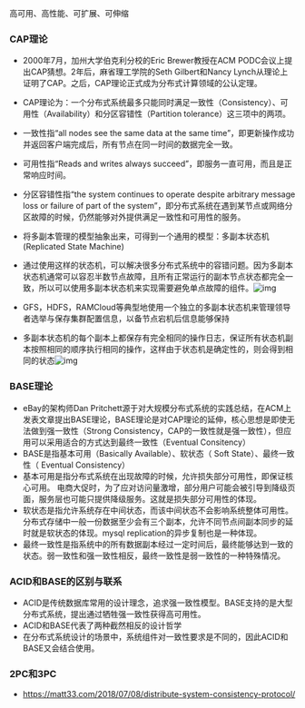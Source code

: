 高可用、高性能、可扩展、可伸缩


### CAP理论
* 2000年7月，加州大学伯克利分校的Eric Brewer教授在ACM PODC会议上提出CAP猜想。2年后，麻省理工学院的Seth Gilbert和Nancy Lynch从理论上证明了CAP。之后，CAP理论正式成为分布式计算领域的公认定理。
* CAP理论为：一个分布式系统最多只能同时满足一致性（Consistency）、可用性（Availability）和分区容错性（Partition tolerance）这三项中的两项。
* 一致性指“all nodes see the same data at the same time”，即更新操作成功并返回客户端完成后，所有节点在同一时间的数据完全一致。
* 可用性指“Reads and writes always succeed”，即服务一直可用，而且是正常响应时间。
* 分区容错性指“the system continues to operate despite arbitrary message loss or failure of part of the system”，即分布式系统在遇到某节点或网络分区故障的时候，仍然能够对外提供满足一致性和可用性的服务。

* 将多副本管理的模型抽象出来，可得到一个通用的模型：多副本状态机 (Replicated State Machine) 
* 通过使用这样的状态机，可以解决很多分布式系统中的容错问题。因为多副本状态机通常可以容忍半数节点故障，且所有正常运行的副本节点状态都完全一致，所以可以使用多副本状态机来实现需要避免单点故障的组件。![img](assets/v2-94203ffad7b259917a89ed212cfb92be_1440w.jpg)
* GFS，HDFS，RAMCloud等典型地使用一个独立的多副本状态机来管理领导者选举与保存集群配置信息，以备节点宕机后信息能够保持
* 多副本状态机的每个副本上都保存有完全相同的操作日志，保证所有状态机副本按照相同的顺序执行相同的操作，这样由于状态机是确定性的，则会得到相同的状态![img](assets/v2-af8b01bd38458b43eff9fa0d8191fc43_1440w.jpg)

### BASE理论
* eBay的架构师Dan Pritchett源于对大规模分布式系统的实践总结，在ACM上发表文章提出BASE理论，BASE理论是对CAP理论的延伸，核心思想是即使无法做到强一致性（Strong Consistency，CAP的一致性就是强一致性），但应用可以采用适合的方式达到最终一致性（Eventual Consitency）
* BASE是指基本可用（Basically Available）、软状态（ Soft State）、最终一致性（ Eventual Consistency）
* 基本可用是指分布式系统在出现故障的时候，允许损失部分可用性，即保证核心可用。
电商大促时，为了应对访问量激增，部分用户可能会被引导到降级页面，服务层也可能只提供降级服务。这就是损失部分可用性的体现。
* 软状态是指允许系统存在中间状态，而该中间状态不会影响系统整体可用性。分布式存储中一般一份数据至少会有三个副本，允许不同节点间副本同步的延时就是软状态的体现。mysql replication的异步复制也是一种体现。
* 最终一致性是指系统中的所有数据副本经过一定时间后，最终能够达到一致的状态。弱一致性和强一致性相反，最终一致性是弱一致性的一种特殊情况。

### ACID和BASE的区别与联系
* ACID是传统数据库常用的设计理念，追求强一致性模型。BASE支持的是大型分布式系统，提出通过牺牲强一致性获得高可用性。
* ACID和BASE代表了两种截然相反的设计哲学
* 在分布式系统设计的场景中，系统组件对一致性要求是不同的，因此ACID和BASE又会结合使用。


### 2PC和3PC
* https://matt33.com/2018/07/08/distribute-system-consistency-protocol/
